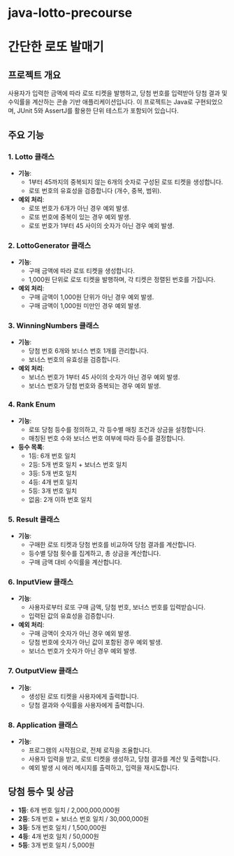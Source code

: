 # java-lotto-precourse
# 간단한 로또 발매기

## 프로젝트 개요

사용자가 입력한 금액에 따라 로또 티켓을 발행하고, 당첨 번호를 입력받아 당첨 결과 및 수익률을 계산하는 콘솔 기반 애플리케이션입니다. 이 프로젝트는 Java로 구현되었으며, JUnit 5와 AssertJ를 활용한 단위 테스트가 포함되어 있습니다.

## 주요 기능

### 1. Lotto 클래스
- **기능**:
    - 1부터 45까지의 중복되지 않는 6개의 숫자로 구성된 로또 티켓을 생성합니다.
    - 로또 번호의 유효성을 검증합니다 (개수, 중복, 범위).
- **예외 처리**:
    - 로또 번호가 6개가 아닌 경우 예외 발생.
    - 로또 번호에 중복이 있는 경우 예외 발생.
    - 로또 번호가 1부터 45 사이의 숫자가 아닌 경우 예외 발생.

### 2. LottoGenerator 클래스
- **기능**:
    - 구매 금액에 따라 로또 티켓을 생성합니다.
    - 1,000원 단위로 로또 티켓을 발행하며, 각 티켓은 정렬된 번호를 가집니다.
- **예외 처리**:
    - 구매 금액이 1,000원 단위가 아닌 경우 예외 발생.
    - 구매 금액이 1,000원 미만인 경우 예외 발생.

### 3. WinningNumbers 클래스
- **기능**:
    - 당첨 번호 6개와 보너스 번호 1개를 관리합니다.
    - 보너스 번호의 유효성을 검증합니다.
- **예외 처리**:
    - 보너스 번호가 1부터 45 사이의 숫자가 아닌 경우 예외 발생.
    - 보너스 번호가 당첨 번호와 중복되는 경우 예외 발생.

### 4. Rank Enum
- **기능**:
    - 로또 당첨 등수를 정의하고, 각 등수별 매칭 조건과 상금을 설정합니다.
    - 매칭된 번호 수와 보너스 번호 여부에 따라 등수를 결정합니다.
- **등수 목록**:
    - 1등: 6개 번호 일치
    - 2등: 5개 번호 일치 + 보너스 번호 일치
    - 3등: 5개 번호 일치
    - 4등: 4개 번호 일치
    - 5등: 3개 번호 일치
    - 없음: 2개 이하 번호 일치

### 5. Result 클래스
- **기능**:
    - 구매한 로또 티켓과 당첨 번호를 비교하여 당첨 결과를 계산합니다.
    - 등수별 당첨 횟수를 집계하고, 총 상금을 계산합니다.
    - 구매 금액 대비 수익률을 계산합니다.

### 6. InputView 클래스
- **기능**:
    - 사용자로부터 로또 구매 금액, 당첨 번호, 보너스 번호를 입력받습니다.
    - 입력된 값의 유효성을 검증합니다.
- **예외 처리**:
    - 구매 금액이 숫자가 아닌 경우 예외 발생.
    - 당첨 번호에 숫자가 아닌 값이 포함된 경우 예외 발생.
    - 보너스 번호가 숫자가 아닌 경우 예외 발생.

### 7. OutputView 클래스
- **기능**:
    - 생성된 로또 티켓을 사용자에게 출력합니다.
    - 당첨 결과와 수익률을 사용자에게 출력합니다.

### 8. Application 클래스
- **기능**:
    - 프로그램의 시작점으로, 전체 로직을 조율합니다.
    - 사용자 입력을 받고, 로또 티켓을 생성하고, 당첨 결과를 계산 및 출력합니다.
    - 예외 발생 시 에러 메시지를 출력하고, 입력을 재시도합니다.

## 당첨 등수 및 상금

- **1등**: 6개 번호 일치 / 2,000,000,000원
- **2등**: 5개 번호 + 보너스 번호 일치 / 30,000,000원
- **3등**: 5개 번호 일치 / 1,500,000원
- **4등**: 4개 번호 일치 / 50,000원
- **5등**: 3개 번호 일치 / 5,000원